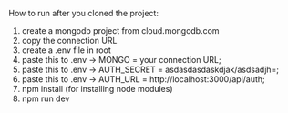 How to run after you cloned the project:
1) create a mongodb project from cloud.mongodb.com
2) copy the connection URL 
3) create a .env file in root
4) paste this to .env -> MONGO = your connection URL;
5) paste this to .env -> AUTH_SECRET = asdasdasdaskdjak/asdsadjh=;
6) paste this to .env -> AUTH_URL = http://localhost:3000/api/auth;
7) npm install (for installing node modules)
8) npm run dev
